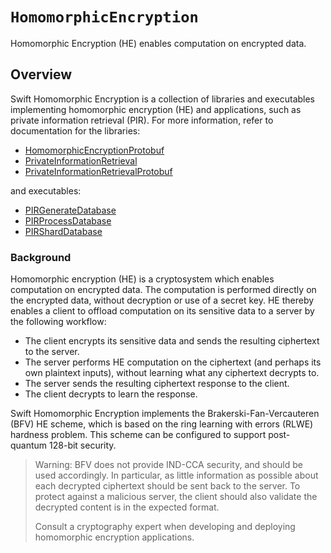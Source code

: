 # ``HomomorphicEncryption``

Homomorphic Encryption (HE) enables computation on encrypted data.

## Overview
Swift Homomorphic Encryption is a collection of libraries and executables implementing homomorphic encryption (HE) and applications, such as private information retrieval (PIR).
For more information, refer to documentation for the libraries:
* [HomomorphicEncryptionProtobuf](https://github.com/apple/swift-homomorphic-encryption/blob/main/Sources/HomomorphicEncryptionProtobuf/HomomorphicEncryptionProtobuf.docc/HomomorphicEncryptionProtobuf.md)
* [PrivateInformationRetrieval](https://github.com/apple/swift-homomorphic-encryption/blob/main/Sources/PrivateInformationRetrieval/PrivateInformationRetrieval.docc/PrivateInformationRetrieval.md)
* [PrivateInformationRetrievalProtobuf](https://github.com/apple/swift-homomorphic-encryption/blob/main/Sources/PrivateInformationRetrievalProtobuf/PrivateInformationRetrievalProtobuf.docc/PrivateInformationRetrievalProtobuf.md)

and executables:
* [PIRGenerateDatabase](https://github.com/apple/swift-homomorphic-encryption/blob/main/Sources/PIRGenerateDatabase/PIRGenerateDatabase.docc/PIRGenerateDatabase.md)
* [PIRProcessDatabase](https://github.com/apple/swift-homomorphic-encryption/blob/main/Sources/PIRProcessDatabase/PIRProcessDatabase.docc/PIRProcessDatabase.md)
* [PIRShardDatabase](https://github.com/apple/swift-homomorphic-encryption/blob/main/Sources/PIRShardDatabase/PIRShardDatabase.docc/PIRShardDatabase.md)

### Background
Homomorphic encryption (HE) is a cryptosystem which enables computation on encrypted data.
The computation is performed directly on the encrypted data, without decryption or use of a secret key.
HE thereby enables a client to offload computation on its sensitive data to a server by the following workflow:
* The client encrypts its sensitive data and sends the resulting ciphertext to the server.
* The server performs HE computation on the ciphertext (and perhaps its own plaintext inputs), without learning what any ciphertext decrypts to.
* The server sends the resulting ciphertext response to the client.
* The client decrypts to learn the response.

Swift Homomorphic Encryption implements the Brakerski-Fan-Vercauteren (BFV) HE scheme, which is based on the ring learning with errors (RLWE) hardness problem.
This scheme can be configured to support post-quantum 128-bit security.

> Warning: BFV does not provide IND-CCA security, and should be used accordingly.
> In particular, as little information as possible about each decrypted ciphertext should be sent back to the server. To protect against a malicious server, the client should also validate the decrypted content is in the expected format.
>
> Consult a cryptography expert when developing and deploying homomorphic encryption applications.
